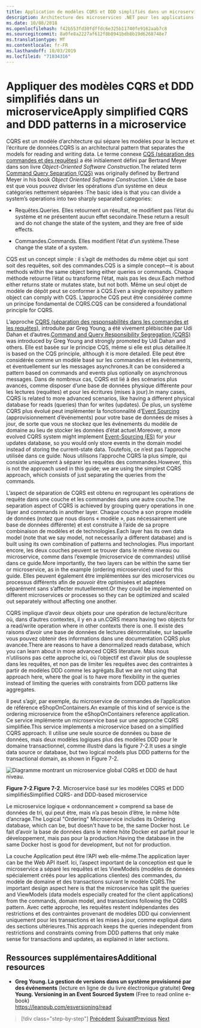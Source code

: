 ```yaml
---
title: Application de modèles CQRS et DDD simplifiés dans un microservice
description: Architecture des microservices .NET pour les applications .NET conteneurisées | Comprendre la relation globale entre les modèles CQRS et DDD.
ms.date: 10/08/2018
ms.openlocfilehash: f42b553fd30fdffdc6e325b11740fe9162aab7c8
ms.sourcegitcommit: 8a0fe8a2227af612f8b8941bdb8b19d6268748e7
ms.translationtype: MT
ms.contentlocale: fr-FR
ms.lasthandoff: 10/03/2019
ms.locfileid: "71834316"
---
```

# <a name="apply-simplified-cqrs-and-ddd-patterns-in-a-microservice"></a><span data-ttu-id="17ae3-103">Appliquer des modèles CQRS et DDD simplifiés dans un microservice</span><span class="sxs-lookup"><span data-stu-id="17ae3-103">Apply simplified CQRS and DDD patterns in a microservice</span></span>

<span data-ttu-id="17ae3-104">CQRS est un modèle d’architecture qui sépare les modèles pour la lecture et l’écriture de données.</span><span class="sxs-lookup"><span data-stu-id="17ae3-104">CQRS is an architectural pattern that separates the models for reading and writing data.</span></span> <span data-ttu-id="17ae3-105">Le terme connexe [CQS (séparation des commandes et des requêtes)](https://martinfowler.com/bliki/CommandQuerySeparation.html) a été initialement défini par Bertrand Meyer dans son livre *Object-Oriented Software Construction*.</span><span class="sxs-lookup"><span data-stu-id="17ae3-105">The related term [Command Query Separation (CQS)](https://martinfowler.com/bliki/CommandQuerySeparation.html) was originally defined by Bertrand Meyer in his book *Object Oriented Software Construction*.</span></span> <span data-ttu-id="17ae3-106">L’idée de base est que vous pouvez diviser les opérations d’un système en deux catégories nettement séparées :</span><span class="sxs-lookup"><span data-stu-id="17ae3-106">The basic idea is that you can divide a system’s operations into two sharply separated categories:</span></span>

- <span data-ttu-id="17ae3-107">Requêtes.</span><span class="sxs-lookup"><span data-stu-id="17ae3-107">Queries.</span></span> <span data-ttu-id="17ae3-108">Elles retournent un résultat, ne modifient pas l’état du système et ne présentent aucun effet secondaire.</span><span class="sxs-lookup"><span data-stu-id="17ae3-108">These return a result and do not change the state of the system, and they are free of side effects.</span></span>

- <span data-ttu-id="17ae3-109">Commandes.</span><span class="sxs-lookup"><span data-stu-id="17ae3-109">Commands.</span></span> <span data-ttu-id="17ae3-110">Elles modifient l’état d’un système.</span><span class="sxs-lookup"><span data-stu-id="17ae3-110">These change the state of a system.</span></span>

<span data-ttu-id="17ae3-111">CQS est un concept simple : il s’agit de méthodes du même objet qui sont soit des requêtes, soit des commandes.</span><span class="sxs-lookup"><span data-stu-id="17ae3-111">CQS is a simple concept—it is about methods within the same object being either queries or commands.</span></span> <span data-ttu-id="17ae3-112">Chaque méthode retourne l’état ou transforme l’état, mais pas les deux.</span><span class="sxs-lookup"><span data-stu-id="17ae3-112">Each method either returns state or mutates state, but not both.</span></span> <span data-ttu-id="17ae3-113">Même un seul objet de modèle de dépôt peut se conformer à CQS.</span><span class="sxs-lookup"><span data-stu-id="17ae3-113">Even a single repository pattern object can comply with CQS.</span></span> <span data-ttu-id="17ae3-114">L’approche CQS peut être considérée comme un principe fondamental de CQRS.</span><span class="sxs-lookup"><span data-stu-id="17ae3-114">CQS can be considered a foundational principle for CQRS.</span></span>

<span data-ttu-id="17ae3-115">L’approche [CQRS (séparation des responsabilités dans les commandes et les requêtes)](https://martinfowler.com/bliki/CQRS.html), introduite par Greg Young, a été vivement plébiscitée par Udi Dahan et d’autres.</span><span class="sxs-lookup"><span data-stu-id="17ae3-115">[Command and Query Responsibility Segregation (CQRS)](https://martinfowler.com/bliki/CQRS.html) was introduced by Greg Young and strongly promoted by Udi Dahan and others.</span></span> <span data-ttu-id="17ae3-116">Elle est basée sur le principe CQS, même si elle est plus détaillée.</span><span class="sxs-lookup"><span data-stu-id="17ae3-116">It is based on the CQS principle, although it is more detailed.</span></span> <span data-ttu-id="17ae3-117">Elle peut être considérée comme un modèle basé sur les commandes et les événements, et éventuellement sur les messages asynchrones.</span><span class="sxs-lookup"><span data-stu-id="17ae3-117">It can be considered a pattern based on commands and events plus optionally on asynchronous messages.</span></span> <span data-ttu-id="17ae3-118">Dans de nombreux cas, CQRS est lié à des scénarios plus avancés, comme disposer d’une base de données physique différente pour les lectures (requêtes) et pour les écritures (mises à jour).</span><span class="sxs-lookup"><span data-stu-id="17ae3-118">In many cases, CQRS is related to more advanced scenarios, like having a different physical database for reads (queries) than for writes (updates).</span></span> <span data-ttu-id="17ae3-119">De plus, un système CQRS plus évolué peut implémenter la fonctionnalité d’[Event Sourcing ](https://martinfowler.com/eaaDev/EventSourcing.html) (approvisionnement d’événements) pour votre base de données de mises à jour, de sorte que vous ne stockez que les événements du modèle de domaine au lieu de stocker les données d’état actuel.</span><span class="sxs-lookup"><span data-stu-id="17ae3-119">Moreover, a more evolved CQRS system might implement [Event-Sourcing (ES)](https://martinfowler.com/eaaDev/EventSourcing.html) for your updates database, so you would only store events in the domain model instead of storing the current-state data.</span></span> <span data-ttu-id="17ae3-120">Toutefois, ce n’est pas l’approche utilisée dans ce guide. Nous utilisons l’approche CQRS la plus simple, qui consiste uniquement à séparer les requêtes des commandes.</span><span class="sxs-lookup"><span data-stu-id="17ae3-120">However, this is not the approach used in this guide; we are using the simplest CQRS approach, which consists of just separating the queries from the commands.</span></span>

<span data-ttu-id="17ae3-121">L’aspect de séparation de CQRS est obtenu en regroupant les opérations de requête dans une couche et les commandes dans une autre couche.</span><span class="sxs-lookup"><span data-stu-id="17ae3-121">The separation aspect of CQRS is achieved by grouping query operations in one layer and commands in another layer.</span></span> <span data-ttu-id="17ae3-122">Chaque couche a son propre modèle de données (notez que nous disons « modèle », pas nécessairement une base de données différente) et est construite à l’aide de sa propre combinaison de modèles et de technologies.</span><span class="sxs-lookup"><span data-stu-id="17ae3-122">Each layer has its own data model (note that we say model, not necessarily a different database) and is built using its own combination of patterns and technologies.</span></span> <span data-ttu-id="17ae3-123">Plus important encore, les deux couches peuvent se trouver dans le même niveau ou microservice, comme dans l’exemple (microservice de commandes) utilisé dans ce guide.</span><span class="sxs-lookup"><span data-stu-id="17ae3-123">More importantly, the two layers can be within the same tier or microservice, as in the example (ordering microservice) used for this guide.</span></span> <span data-ttu-id="17ae3-124">Elles peuvent également être implémentées sur des microservices ou processus différents afin de pouvoir être optimisées et adaptées séparément sans s’affecter mutuellement.</span><span class="sxs-lookup"><span data-stu-id="17ae3-124">Or they could be implemented on different microservices or processes so they can be optimized and scaled out separately without affecting one another.</span></span>

<span data-ttu-id="17ae3-125">CQRS implique d’avoir deux objets pour une opération de lecture/écriture où, dans d’autres contextes, il y en a un.</span><span class="sxs-lookup"><span data-stu-id="17ae3-125">CQRS means having two objects for a read/write operation where in other contexts there is one.</span></span> <span data-ttu-id="17ae3-126">Il existe des raisons d’avoir une base de données de lectures dénormalisée, sur laquelle vous pouvez obtenir des informations dans une documentation CQRS plus avancée.</span><span class="sxs-lookup"><span data-stu-id="17ae3-126">There are reasons to have a denormalized reads database, which you can learn about in more advanced CQRS literature.</span></span> <span data-ttu-id="17ae3-127">Mais nous n’utilisons pas cette approche ici, où l’objectif est d’avoir plus de souplesse dans les requêtes, et non pas de limiter les requêtes avec des contraintes à partir de modèles DDD comme les agrégats.</span><span class="sxs-lookup"><span data-stu-id="17ae3-127">But we are not using that approach here, where the goal is to have more flexibility in the queries instead of limiting the queries with constraints from DDD patterns like aggregates.</span></span>

<span data-ttu-id="17ae3-128">Il peut s’agir, par exemple, du microservice de commandes de l’application de référence eShopOnContainers.</span><span class="sxs-lookup"><span data-stu-id="17ae3-128">An example of this kind of service is the ordering microservice from the eShopOnContainers reference application.</span></span> <span data-ttu-id="17ae3-129">Ce service implémente un microservice basé sur une approche CQRS simplifiée.</span><span class="sxs-lookup"><span data-stu-id="17ae3-129">This service implements a microservice based on a simplified CQRS approach.</span></span> <span data-ttu-id="17ae3-130">Il utilise une seule source de données ou base de données, mais deux modèles logiques plus des modèles DDD pour le domaine transactionnel, comme illustré dans la figure 7-2.</span><span class="sxs-lookup"><span data-stu-id="17ae3-130">It uses a single data source or database, but two logical models plus DDD patterns for the transactional domain, as shown in Figure 7-2.</span></span>

![Diagramme montrant un microservice global CQRS et DDD de haut niveau.](./media/apply-simplified-microservice-cqrs-ddd-patterns/simplified-cqrs-ddd-microservice.png)

<span data-ttu-id="17ae3-132">**Figure 7-2**.</span><span class="sxs-lookup"><span data-stu-id="17ae3-132">**Figure 7-2**.</span></span> <span data-ttu-id="17ae3-133">Microservice basé sur les modèles CQRS et DDD simplifiés</span><span class="sxs-lookup"><span data-stu-id="17ae3-133">Simplified CQRS- and DDD-based microservice</span></span>

<span data-ttu-id="17ae3-134">Le microservice logique « ordonnancement » comprend sa base de données de tri, qui peut être, mais n’a pas besoin d’être, le même hôte d’ancrage.</span><span class="sxs-lookup"><span data-stu-id="17ae3-134">The Logical "Ordering" Microservice includes its Ordering database, which can be, but doesn't have to be, the same Docker host.</span></span> <span data-ttu-id="17ae3-135">Le fait d’avoir la base de données dans le même hôte Docker est parfait pour le développement, mais pas pour la production.</span><span class="sxs-lookup"><span data-stu-id="17ae3-135">Having the database in the same Docker host is good for development, but not for production.</span></span>

<span data-ttu-id="17ae3-136">La couche Application peut être l’API web elle-même.</span><span class="sxs-lookup"><span data-stu-id="17ae3-136">The application layer can be the Web API itself.</span></span> <span data-ttu-id="17ae3-137">Ici, l’aspect important de la conception est que le microservice a séparé les requêtes et les ViewModels (modèles de données spécialement créés pour les applications clientes) des commandes, du modèle de domaine et des transactions suivant le modèle CQRS.</span><span class="sxs-lookup"><span data-stu-id="17ae3-137">The important design aspect here is that the microservice has split the queries and ViewModels (data models especially created for the client applications) from the commands, domain model, and transactions following the CQRS pattern.</span></span> <span data-ttu-id="17ae3-138">Avec cette approche, les requêtes restent indépendantes des restrictions et des contraintes provenant de modèles DDD qui conviennent uniquement pour les transactions et les mises à jour, comme expliqué dans des sections ultérieures.</span><span class="sxs-lookup"><span data-stu-id="17ae3-138">This approach keeps the queries independent from restrictions and constraints coming from DDD patterns that only make sense for transactions and updates, as explained in later sections.</span></span>

## <a name="additional-resources"></a><span data-ttu-id="17ae3-139">Ressources supplémentaires</span><span class="sxs-lookup"><span data-stu-id="17ae3-139">Additional resources</span></span>

- <span data-ttu-id="17ae3-140">**Greg Young. La gestion de versions dans un système provisionné par des événements** (lecture en ligne de du livre électronique gratuite) </span><span class="sxs-lookup"><span data-stu-id="17ae3-140">**Greg Young. Versioning in an Event Sourced System** (Free to read online e-book) </span></span>\
   <https://leanpub.com/esversioning/read>

>[!div class="step-by-step"]
><span data-ttu-id="17ae3-141">[Précédent](index.md)
>[Suivant](eshoponcontainers-cqrs-ddd-microservice.md)</span><span class="sxs-lookup"><span data-stu-id="17ae3-141">[Previous](index.md)
[Next](eshoponcontainers-cqrs-ddd-microservice.md)</span></span>
